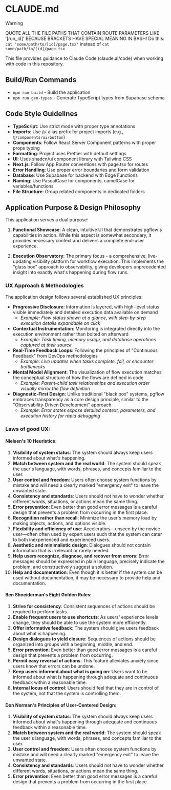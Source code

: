 # CLAUDE.md

> [!WARNING]
> QUOTE ALL THE FILE PATHS THAT CONTAIN ROUTE PARAMETERS LIKE '[run_id]'
> BECAUSE BRACKETS HAVE SPECIAL MEANING IN BASH!
> Do this: `cat 'some/path/to/[id]/page.tsx'` instead of `cat some/path/to/[id]/page.tsx`

This file provides guidance to Claude Code (claude.ai/code) when working with code in this repository.

## Build/Run Commands

- `npm run build` - Build the application
- `npm run gen-types` - Generate TypeScript types from Supabase schema

## Code Style Guidelines

- **TypeScript**: Use strict mode with proper type annotations
- **Imports**: Use `@/` alias prefix for project imports (e.g., `@/components/ui/button`)
- **Components**: Follow React Server Component patterns with proper props typing
- **Formatting**: Project uses Prettier with default settings
- **UI**: Uses shadcn/ui component library with Tailwind CSS
- **Next.js**: Follow App Router conventions with page.tsx for routes
- **Error Handling**: Use proper error boundaries and form validation
- **Database**: Use Supabase for backend with Edge Functions
- **Naming**: Use PascalCase for components, camelCase for variables/functions
- **File Structure**: Group related components in dedicated folders

## Application Purpose & Design Philosophy

This application serves a dual purpose:

1. **Functional Showcase**: A clean, intuitive UI that demonstrates pgflow's capabilities in action. While this aspect is somewhat secondary, it provides necessary context and delivers a complete end-user experience.

2. **Execution Observatory**: The primary focus - a comprehensive, live-updating visibility platform for workflow execution. This implements the "glass box" approach to observability, giving developers unprecedented insight into exactly what's happening during flow runs.

### UX Approach & Methodologies

The application design follows several established UX principles:

- **Progressive Disclosure**: Information is layered, with high-level status visible immediately and detailed execution data available on demand
  - _Example: Flow status shown at a glance, with step-by-step execution details expandable on click_
- **Contextual Instrumentation**: Monitoring is integrated directly into the execution environment rather than bolted on afterward
  - _Example: Task timing, memory usage, and database operations captured at their source_
- **Real-Time Feedback Loops**: Following the principles of "Continuous Feedback" from DevOps methodologies
  - _Example: Live updates when tasks complete, fail, or encounter bottlenecks_
- **Mental Model Alignment**: The visualization of flow execution matches the conceptual structure of how the flows are defined in code
  - _Example: Parent-child task relationships and execution order visually mirror the flow definition_
- **Diagnostic-First Design**: Unlike traditional "black box" systems, pgflow embraces transparency as a core design principle, similar to the "Observability-Driven Development" approach
  - _Example: Error states expose detailed context, parameters, and execution history for rapid debugging_

### Laws of good UX:

#### **Nielsen's 10 Heuristics:**

1. **Visibility of system status**: The system should always keep users informed about what's happening.
2. **Match between system and the real world**: The system should speak the user's language, with words, phrases, and concepts familiar to the user.
3. **User control and freedom**: Users often choose system functions by mistake and will need a clearly marked "emergency exit" to leave the unwanted state.
4. **Consistency and standards**: Users should not have to wonder whether different words, situations, or actions mean the same thing.
5. **Error prevention**: Even better than good error messages is a careful design that prevents a problem from occurring in the first place.
6. **Recognition rather than recall**: Minimize the user's memory load by making objects, actions, and options visible.
7. **Flexibility and efficiency of use**: Accelerators—unseen by the novice user—often often used by expert users such that the system can cater to both inexperienced and experienced users.
8. **Aesthetic and minimalistic design**: Dialogues should not contain information that is irrelevant or rarely needed.
9. **Help users recognize, diagnose, and recover from errors**: Error messages should be expressed in plain language, precisely indicate the problem, and constructively suggest a solution.
10. **Help and documentation**: Even though it is better if the system can be used without documentation, it may be necessary to provide help and documentation.

#### **Ben Shneiderman's Eight Golden Rules:**

1. **Strive for consistency**: Consistent sequences of actions should be required to perform tasks.
2. **Enable frequent users to use shortcuts**: As users' experience levels change, they should be able to use the system more efficiently.
3. **Offer informative feedback**: The system should give users feedback about what is happening.
4. **Design dialogues to yield closure**: Sequences of actions should be organized into groups with a beginning, middle, and end.
5. **Error prevention**: Even better than good error messages is a careful design that prevents a problem from occurring.
6. **Permit easy reversal of actions**: This feature alleviates anxiety since users know that errors can be undone.
7. **Keep users informed about what is going on**: Users want to be informed about what is happening through adequate and continuous feedback within a reasonable time.
8. **Internal locus of control**: Users should feel that they are in control of the system, not that the system is controlling them.

#### **Don Norman's Principles of User-Centered Design:**

1. **Visibility of system status**: The system should always keep users informed about what's happening through adequate and continuous feedback within a reasonable time.
2. **Match between system and the real world**: The system should speak the user's language, with words, phrases, and concepts familiar to the user.
3. **User control and freedom**: Users often choose system functions by mistake and will need a clearly marked "emergency exit" to leave the unwanted state.
4. **Consistency and standards**: Users should not have to wonder whether different words, situations, or actions mean the same thing.
5. **Error prevention**: Even better than good error messages is a careful design that prevents a problem from occurring in the first place.
